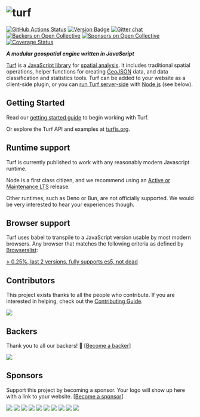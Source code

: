 ![turf](https://raw.githubusercontent.com/Turfjs/turf/9a1d5e8d99564d4080f1e2bf1517ed41d18012fa/logo.png)
======
[![GitHub Actions Status](https://github.com/Turfjs/turf/actions/workflows/turf.yml/badge.svg)](https://github.com/Turfjs/turf/actions/workflows/turf.yml/badge.svg)
[![Version Badge][npm-img]][npm-url]
[![Gitter chat][gitter-img]][gitter-url]
[![Backers on Open Collective][oc-backer-badge]](#backers)
[![Sponsors on Open Collective][oc-sponsor-badge]](#sponsors) [![Coverage Status](https://coveralls.io/repos/github/Turfjs/turf/badge.svg)](https://coveralls.io/github/Turfjs/turf)

[npm-img]: https://img.shields.io/npm/v/@turf/turf.svg
[npm-url]: https://www.npmjs.com/package/@turf/turf
[gitter-img]: https://badges.gitter.im/Turfjs/turf.svg
[gitter-url]: https://gitter.im/Turfjs/turf
[oc-backer-badge]: https://opencollective.com/turf/backers/badge.svg
[oc-sponsor-badge]: https://opencollective.com/turf/sponsors/badge.svg

***A modular geospatial engine written in JavaScript***

[Turf](https://turfjs.org) is a [JavaScript library](https://en.wikipedia.org/wiki/JavaScript_library) for [spatial analysis](https://en.wikipedia.org/wiki/Spatial_analysis). It includes traditional spatial operations, helper functions for creating [GeoJSON](https://geojson.org) data, and data classification and statistics tools. Turf can be added to your website as a client-side plugin, or you can [run Turf server-side](https://www.npmjs.com/package/@turf/turf) with [Node.js](https://nodejs.org/) (see below).


## Getting Started

Read our [getting started guide](docs/GETTING_STARTED.md) to begin working with Turf.

Or explore the Turf API and examples at [turfjs.org](https://turfjs.org/).

## Runtime support

Turf is currently published to work with any reasonably modern Javascript runtime.

Node is a first class citizen, and we recommend using an [Active or Maintenance LTS](https://nodejs.org/en/about/previous-releases) release.

Other runtimes, such as Deno or Bun, are not officially supported. We would be very interested to hear your experiences though.

## Browser support

Turf uses babel to transpile to a JavaScript version usable by most
modern browsers. Any browser that matches the following criteria as defined by [Browserslist](https://github.com/browserslist/browserslist):

[> 0.25%, last 2 versions, fully supports es5, not dead](https://browsersl.ist/#q=%3E+0.25%25%2C+last+2+versions%2C+fully+supports+es5%2C+not+dead)

## Contributors

This project exists thanks to all the people who contribute. If you are interested in helping, check out the [Contributing Guide](docs/CONTRIBUTING.md).

<a href="https://github.com/Turfjs/turf/graphs/contributors"><img src="https://opencollective.com/turf/contributors.svg?width=890&button=false" /></a>


## Backers

Thank you to all our backers! 🙏 [[Become a backer](https://opencollective.com/turf#backer)]

<a href="https://opencollective.com/turf#backers" target="_blank"><img src="https://opencollective.com/turf/backers.svg?width=890"></a>


## Sponsors

Support this project by becoming a sponsor. Your logo will show up here with a link to your website. [[Become a sponsor](https://opencollective.com/turf#sponsor)]

<a href="https://opencollective.com/turf/sponsor/0/website" target="_blank"><img src="https://opencollective.com/turf/sponsor/0/avatar.svg"></a>
<a href="https://opencollective.com/turf/sponsor/1/website" target="_blank"><img src="https://opencollective.com/turf/sponsor/1/avatar.svg"></a>
<a href="https://opencollective.com/turf/sponsor/2/website" target="_blank"><img src="https://opencollective.com/turf/sponsor/2/avatar.svg"></a>
<a href="https://opencollective.com/turf/sponsor/3/website" target="_blank"><img src="https://opencollective.com/turf/sponsor/3/avatar.svg"></a>
<a href="https://opencollective.com/turf/sponsor/4/website" target="_blank"><img src="https://opencollective.com/turf/sponsor/4/avatar.svg"></a>
<a href="https://opencollective.com/turf/sponsor/5/website" target="_blank"><img src="https://opencollective.com/turf/sponsor/5/avatar.svg"></a>
<a href="https://opencollective.com/turf/sponsor/6/website" target="_blank"><img src="https://opencollective.com/turf/sponsor/6/avatar.svg"></a>
<a href="https://opencollective.com/turf/sponsor/7/website" target="_blank"><img src="https://opencollective.com/turf/sponsor/7/avatar.svg"></a>
<a href="https://opencollective.com/turf/sponsor/8/website" target="_blank"><img src="https://opencollective.com/turf/sponsor/8/avatar.svg"></a>
<a href="https://opencollective.com/turf/sponsor/9/website" target="_blank"><img src="https://opencollective.com/turf/sponsor/9/avatar.svg"></a>
